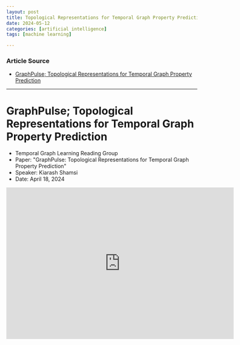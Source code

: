```yaml
---
layout: post
title: Topological Representations for Temporal Graph Property Prediction 
date: 2024-05-12
categories: [artificial intelligence]
tags: [machine learning]

---
```


### Article Source


* [GraphPulse; Topological Representations for Temporal Graph Property Prediction](https://www.youtube.com/watch?v=vZ0oQZIKSNA)

---

# GraphPulse; Topological Representations for Temporal Graph Property Prediction


* Temporal Graph Learning Reading Group
* Paper: "GraphPulse: Topological Representations for Temporal Graph Property Prediction"
* Speaker: Kiarash Shamsi
* Date: April 18, 2024

<iframe width="600" height="400" src="https://www.youtube.com/embed/vZ0oQZIKSNA?si=DFiyjydTX-YopPLk" title="YouTube video player" frameborder="0" allow="accelerometer; autoplay; clipboard-write; encrypted-media; gyroscope; picture-in-picture; web-share" referrerpolicy="strict-origin-when-cross-origin" allowfullscreen></iframe>